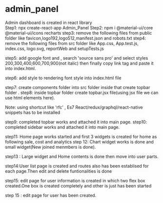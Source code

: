 # admin_panel
Admin dashboard is created in react library  
Step1: npx create-react-app Admin_Panel 
Step2: npm i @material-ui/core @material-ui/icons recharts 
step3: remove the following files from public folder like favicon,logo192,logo512,manifest.json and robots.txt 
step4: remove the following files from src folder like App.css, App.test.js, index.css, logo.svg, reportWeb and setupTests.js

step5: add google font and , search 'source sans pro' and select styles 200,300,400,600,700,900(not italic) then finally copy link tag and paste it into index.html.

step6: add style to rendering font style into index.html file

step7: create components folder into src folder inside that create topbar folder . step8: inside topbar folder create topbar.jsx file(using jsx file we can use html elements here).

Note: using shortcut like 'rfc' , Es7 React/redux/graphql/react-native snippets has to be installed

step9: completed topbar works and attached it into main page. 
step10: completed sidebar works  and attached it into main page.

step11: Home page works started and first 3 widgets is created for home as following sale, cost and analytics
step 12: Chart widget works is done and small widget(New joined menmbers is done).

step13 : Large widget and Home contents is done then move into user parts.

step14:User list page is created and routes also has been establised for each page.Then edit and delete funtionalities is done

step15: edit page for user information is created in which two flex box created.One box is created completely
and other is just has been started

step 15 : edit page for user has been created.
